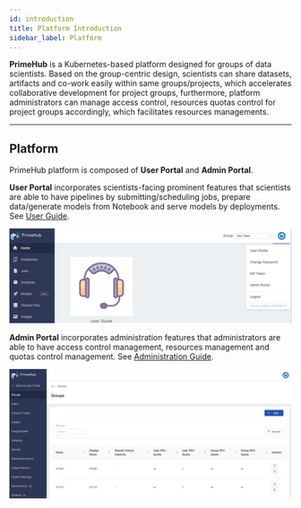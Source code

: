 ```yaml
---
id: introduction
title: Platform Introduction
sidebar_label: Platform
---
```



**PrimeHub** is a Kubernetes-based platform designed for groups of data scientists. Based on the group-centric design, scientists can share datasets, artifacts and co-work easily within same groups/projects, which accelerates collaborative development for project groups, furthermore, platform administrators can manage access control, resources quotas control for project groups accordingly, which facilitates resources managements.

---

## Platform

PrimeHub platform is composed of **User Portal** and **Admin Portal**.

**User Portal** incorporates scientists-facing prominent features that scientists are able to have pipelines by submitting/scheduling jobs, prepare data/generate models from Notebook and serve models by deployments. See [User Guide](quickstart/login-portal-user).

![](assets/v33-landing-user.png)

**Admin Portal** incorporates administration features that administrators are able to have access control management, resources management and quotas control management. See [Administration Guide](quickstart/login-portal-admin).

![](assets/v3-admin-portal_v31.png)
